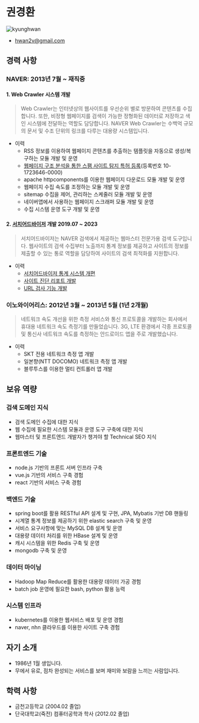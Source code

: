 # 권경환
![kyunghwan](https://user-images.githubusercontent.com/18346855/216135736-748f9b4f-73a9-4d6e-bfda-581d463fdf3e.jpg)
- hwan2v@gmail.com

## 경력 사항
### NAVER: 2013년 7월 ~ 재직중

#### 1. Web Crawler 시스템 개발
> Web Crawler는 인터넷상의 웹사이트를 우선순위 별로 방문하여 콘텐츠를 수집합니다. 또한, 비정형 웹페이지를 검색이 가능한 정형화된 데이터로 저장하고 색인 시스템에 전달하는 역할도 담당합니다. NAVER Web Crawler는 수백억 규모의 문서 및 수조 단위의 링크를 다루는 대용량 시스템입니다.

- 이력
  - RSS 정보를 이용하여 웹페이지 콘텐츠를 추출하는 템플릿을 자동으로 생성/복구하는 모듈 개발 및 운영
  - [웹페이지 구조 분석을 통한 스팸 사이트 탐지 특허 등록](https://patentscope.wipo.int/search/ko/detail.jsf?docId=KR196247125&_cid=P22-LDLZ0L-63525-1)(등록번호 10-1723646-0000)
  - apache httpcomponents를 이용한 웹페이지 다운로드 모듈 개발 및 운영
  - 웹페이지 수집 속도를 조정하는 모듈 개발 및 운영
  - sitemap 수집을 제어, 관리하는 스케줄러 모듈 개발 및 운영
  - 네이버앱에서 사용하는 웹페이지 스크래퍼 모듈 개발 및 운영
  - 수집 시스템 운영 도구 개발 및 운영

#### 2. [서치어드바이저](https://searchadvisor.naver.com) 개발 2019.07 ~ 2023
> 서치어드바이저는 NAVER 검색에서 제공하는 웹마스터 전문가용 검색 도구입니다. 웹사이트의 검색 수집부터 노출까지 통계 정보를 제공하고 사이트의 정보를 제출할 수 있는 통로 역할을 담당하여 사이트의 검색 최적화를 지원합니다.

- 이력
  - [서치어드바이저 통계 시스템 개편](https://blog.naver.com/naver_webmaster/221685015336)
  - [사이트 진단 리포트 개발](https://blog.naver.com/naver_webmaster/222549901932)
  - [URL 검사 기능 개발](https://blog.naver.com/naver_webmaster/222910260124)


### 이노와이어리스: 2012년 3월 ~ 2013년 5월 (1년 2개월)
> 네트워크 속도 개선을 위한 측정 서비스와 통신 프로토콜을 개발하는 회사에서 휴대용 네트워크 속도 측정기를 만들었습니다.
3G, LTE 환경에서 각종 프로토콜 및 통신사 네트워크 속도를 측정하는 안드로이드 앱을 주로 개발했습니다.

- 이력
  - SKT 전용 네트워크 측정 앱 개발
  - 일본향(NTT DOCOMO) 네트워크 측정 앱 개발
  - 블루투스를 이용한 멀티 컨트롤러 앱 개발

## 보유 역량
### 검색 도메인 지식
- 검색 도메인 수집에 대한 지식
- 웹 수집에 필요한 시스템 모듈과 운영 도구 구축에 대한 지식
- 웹마스터 및 프론트엔드 개발자가 챙겨야 할 Technical SEO 지식

### 프론트엔드 기술
- node.js 기반의 프론트 서버 인프라 구축
- vue.js 기반의 서비스 구축 경험
- react 기반의 서비스 구축 경험

### 백엔드 기술
- spring boot를 활용 RESTful API 설계 및 구현, JPA, Mybatis 기반 DB 핸들링
- 시계열 통계 정보를 제공하기 위한 elastic search 구축 및 운영
- 서비스 요구사항에 맞는 MySQL DB 설계 및 운영
- 대용량 데이터 처리를 위한 HBase 설계 및 운영
- 캐시 시스템을 위한 Redis 구축 및 운영
- mongodb 구축 및 운영

### 데이터 마이닝
- Hadoop Map Reduce를 활용한 대용량 데이터 가공 경험
- batch job 운영에 필요한 bash, python 활용 능력

### 시스템 인프라
- kubernetes를 이용한 웹서비스 배포 및 운영 경험
- naver, nhn 클라우드를 이용한 사이트 구축 경험

## 자기 소개
- 1986년 1월 생입니다.
- 무에서 유로, 점차 완성되는 서비스를 보며 재미와 보람을 느끼는 사람입니다.

## 학력 사항
- 금천고등학교 (2004.02 졸업)
- 단국대학교(죽전) 컴퓨터공학과 학사 (2012.02 졸업)
